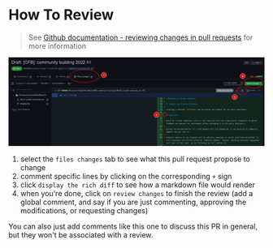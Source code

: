 # How To Review

> See [Github documentation - reviewing changes in pull requests](https://docs.github.com/en/pull-requests/collaborating-with-pull-requests/reviewing-changes-in-pull-requests/) for more information

![PR review steps](../../assets/pr-review-steps.png)

1. select the `files changes` tab to see what this pull request propose to change
2. comment specific lines by clicking on the corresponding  `+` sign
3. click `display the rich diff` to see how a markdown file would render
4. when you're done, click on `review changes` to finish the review (add a global comment, and say if you are just commenting, approving the modifications, or requesting changes)

You can also just add comments like this one to discuss this PR in general, but they won't be associated with a review.
